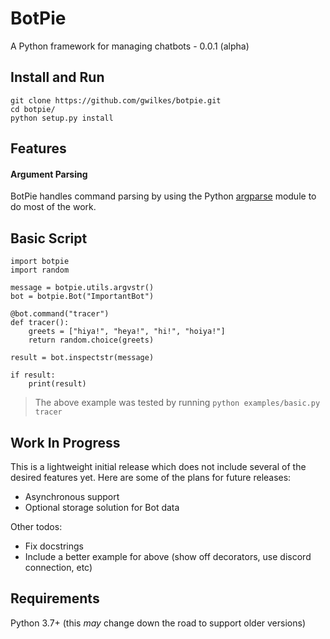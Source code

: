 # BotPie

A Python framework for managing chatbots - 0.0.1 (alpha)

## Install and Run

```
git clone https://github.com/gwilkes/botpie.git
cd botpie/
python setup.py install
```

## Features

#### Argument Parsing

BotPie handles command parsing by using the Python [argparse][] module to do
most of the work.

[argparse]: https://docs.python.org/3/library/argparse.html

## Basic Script

```
import botpie
import random

message = botpie.utils.argvstr()
bot = botpie.Bot("ImportantBot")

@bot.command("tracer")
def tracer():
    greets = ["hiya!", "heya!", "hi!", "hoiya!"]
    return random.choice(greets)

result = bot.inspectstr(message)

if result:
    print(result)
```
>   The above example was tested by running `python examples/basic.py tracer`

## Work In Progress

This is a lightweight initial release which does not include several of the desired features yet. Here are some of the plans for future releases:
*   Asynchronous support
*   Optional storage solution for Bot data

Other todos:
*   Fix docstrings
*   Include a better example for above (show off decorators, use discord connection, etc)

## Requirements

Python 3.7+ (this *may* change down the road to support older versions)